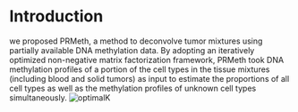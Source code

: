 # Introduction
we proposed PRMeth, a method to deconvolve tumor mixtures using partially available DNA methylation data. By adopting an iteratively optimized non-negative matrix factorization framework, PRMeth took DNA methylation profiles of a portion of the cell types in the tissue mixtures (including blood and solid tumors) as input to estimate the proportions of all cell types as well as the methylation profiles of unknown cell types simultaneously.
![optimalK](https://note.youdao.com/s/ScwjN3Sw)

